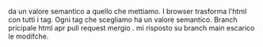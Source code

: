 da un valore semantico a quello che mettiamo. I browser trasforma l'html con tutti i tag. Ogni tag che scegliamo ha un valore semantico. Branch pricipale html apr pull request mergio . mi risposto su branch main escarico le modifche.